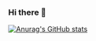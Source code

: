 ### Hi there 👋
[![Anurag's GitHub stats](https://github-readme-stats.vercel.app/api?username=sunwebgo)](https://github.com/anuraghazra/github-readme-stats)
<!--
**sunwebgo/sunwebgo** is a ✨ _special_ ✨ repository because its `README.md` (this file) appears on your GitHub profile.

Here are some ideas to get you started:

- 🔭 I’m currently working on ...
- 🌱 I’m currently learning ...
- 👯 I’m looking to collaborate on ...
- 🤔 I’m looking for help with ...
- 💬 Ask me about ...
- 📫 How to reach me: ...
- 😄 Pronouns: ...
- ⚡ Fun fact: ...
-->
